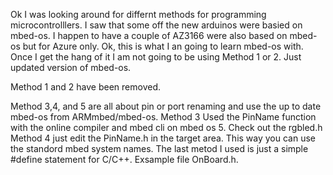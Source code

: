 Ok I was looking around for differnt methods for programming microcontrolllers. I saw that some off the new arduinos were basied on mbed-os. I happen to have a couple of AZ3166 were also based on mbed-os but for Azure only. Ok, this is what I an going to learn mbed-os with. Once I get the hang of it I am not going to be using Method 1 or 2. Just updated version of mbed-os.

Method 1 and 2 have been removed.

Method 3,4, and 5 are all about pin or port renaming and use the up to date mbed-os from ARMmbed/mbed-os. Method 3 Used the PinName function with the online compiler and mbed cli on mbed os 5. Check out the rgbled.h Method 4 just edit the PinName.h in the target area. This way you can use the standord mbed system names. The last metod I used is just a simple #define statement for C/C++. Exsample file OnBoard.h.